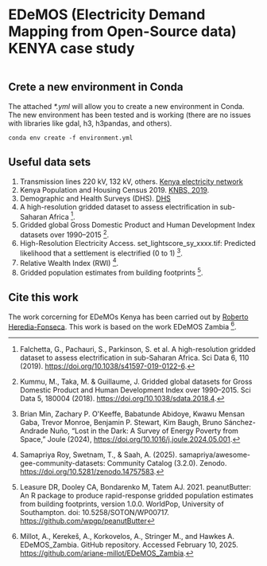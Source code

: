 # EDeMOS (Electricity Demand Mapping from Open-Source data) __KENYA__ case study
<pre>
</pre>
## Crete a new environment in Conda

The attached _*.yml_ will allow you to create a new environment in Conda. The new environment has been tested and is working (there are no issues with libraries like gdal, h3, h3pandas, and others).  
```
conda env create -f environment.yml
```

## Useful data sets

1. Transmission lines 220 kV, 132 kV, others.
[Kenya electricity network](https://energydata.info/dataset/kenya-kenya-electricity-network)
2. Kenya Population and Housing Census 2019. [KNBS, 2019](https://open.africa/dataset/2019-kenya-population-and-housing-census).
3. Demographic and Health Surveys (DHS). [DHS](https://dhsprogram.com/data/dataset/Kenya_Standard-DHS_2022.cfm)
4. A high-resolution gridded dataset to assess electrification in sub-Saharan Africa [^1].
5. Gridded global Gross Domestic Product and Human Development Index datasets over 1990–2015 [^2]. 
6. High-Resolution Electricity Access. set_lightscore_sy_xxxx.tif: Predicted likelihood that a settlement is electrified (0 to 1) [^3].
7. Relative Wealth Index (RWI) [^4].
8. Gridded population estimates from building footprints [^5].

## Cite this work

The work corcerning for EDeMOs Kenya has been carried out by [Roberto Heredia-Fonseca](https://profiles.imperial.ac.uk/r.heredia-fonseca). This work is based on the work EDeMOS Zambia [^6].

[^1]: Falchetta, G., Pachauri, S., Parkinson, S. et al. A high-resolution gridded dataset to assess electrification in sub-Saharan Africa. Sci Data 6, 110 (2019). https://doi.org/10.1038/s41597-019-0122-6.
[^2]: Kummu, M., Taka, M. & Guillaume, J. Gridded global datasets for Gross Domestic Product and Human Development Index over 1990–2015. Sci Data 5, 180004 (2018). https://doi.org/10.1038/sdata.2018.4.
[^3]: Brian Min, Zachary P. O'Keeffe, Babatunde Abidoye, Kwawu Mensan Gaba, Trevor Monroe, Benjamin P. Stewart, Kim Baugh, Bruno Sánchez-Andrade Nuño, “Lost in the Dark: A Survey of Energy Poverty from Space,” Joule (2024), https://doi.org/10.1016/j.joule.2024.05.001.
[^4]: Samapriya Roy, Swetnam, T., & Saah, A. (2025). samapriya/awesome-gee-community-datasets: Community Catalog (3.2.0).
Zenodo. https://doi.org/10.5281/zenodo.14757583.
[^5]: Leasure DR, Dooley CA, Bondarenko M, Tatem AJ. 2021. peanutButter: An R package to produce rapid-response gridded population estimates from building footprints, version 1.0.0. WorldPop, University of Southampton. doi: 10.5258/SOTON/WP00717. https://github.com/wpgp/peanutButter
[^6]: Millot, A., Kerekeš, A., Korkovelos, A., Stringer M., and Hawkes A. EDeMOS_Zambia. GitHub repository. Accessed February 10, 2025. https://github.com/ariane-millot/EDeMOS_Zambia.